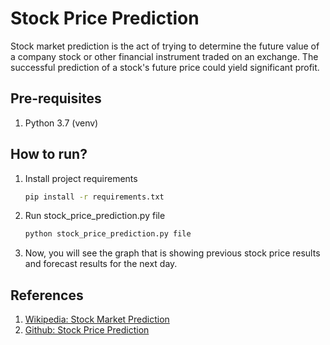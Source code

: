 # Stock Price Prediction
Stock market prediction is the act of trying to determine the future value of a company stock or other financial instrument traded on an exchange. The successful prediction of a stock's future price could yield significant profit.

## Pre-requisites
1. Python 3.7 (venv)

## How to run?
1. Install project requirements
    ```bash
   pip install -r requirements.txt 
   ```
2. Run stock_price_prediction.py file
    ```bash
   python stock_price_prediction.py file
   ```
3. Now, you will see the graph that is showing previous stock price results and forecast results for the next day.

## References
1. [Wikipedia: Stock Market Prediction](https://en.wikipedia.org/wiki/Stock_market_prediction#:~:text=Stock%20market%20prediction%20is%20the,price%20could%20yield%20significant%20profit.)
2. [Github: Stock Price Prediction](https://github.com/karasuno7/Stock-Price-Prediction)

